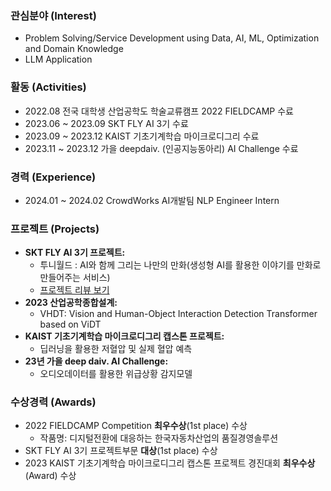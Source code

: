 ### 관심분야 (Interest)
- Problem Solving/Service Development using Data, AI, ML, Optimization and Domain Knowledge
- LLM Application

### 활동 (Activities)
- 2022.08 전국 대학생 산업공학도 학술교류캠프 2022 FIELDCAMP 수료
- 2023.06 ~ 2023.09 SKT FLY AI 3기 수료
- 2023.09 ~ 2023.12 KAIST 기초기계학습 마이크로디그리 수료
- 2023.11 ~ 2023.12 가을 deepdaiv. (인공지능동아리) AI Challenge 수료

### 경력 (Experience)
- 2024.01 ~ 2024.02 CrowdWorks AI개발팀 NLP Engineer Intern

### 프로젝트 (Projects)
- **SKT FLY AI 3기 프로젝트:**
  - 투니월드 : AI와 함께 그리는 나만의 만화(생성형 AI를 활용한 이야기를 만화로 만들어주는 서비스)
  - [프로젝트 리뷰 보기](https://www.skttechacademy.com/nonmember/flyAi/flyAiProjectReviewList)
- **2023 산업공학종합설계:**
  - VHDT: Vision and Human-Object Interaction Detection Transformer based on ViDT
- **KAIST 기초기계학습 마이크로디그리 캡스톤 프로젝트:**
  - 딥러닝을 활용한 저혈압 및 실제 혈압 예측
- **23년 가을 deep daiv. AI Challenge:**
  - 오디오데이터를 활용한 위급상황 감지모델

### 수상경력 (Awards)
- 2022 FIELDCAMP Competition **최우수상**(1st place) 수상
  - 작품명: 디지털전환에 대응하는 한국자동차산업의 품질경영솔루션
- SKT FLY AI 3기 프로젝트부문 **대상**(1st place) 수상
- 2023 KAIST 기초기계학습 마이크로디그리 캡스톤 프로젝트 경진대회 **최우수상**(Award) 수상

